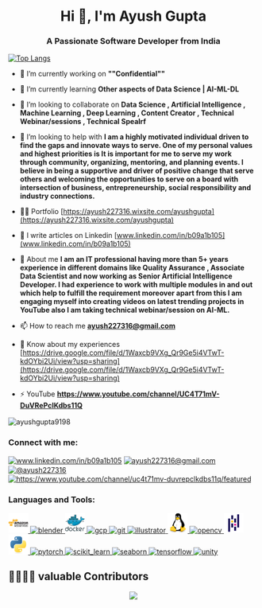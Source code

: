 <h1 align="center">Hi 👋, I'm Ayush Gupta</h1>


<h3 align="center">A Passionate Software Developer from India</h3>

[![Top Langs](https://github-readme-stats.vercel.app/api/top-langs/?username=ayushgupta9198&layout=compact&theme=blue-green)](https://github.com/ayushgupta9198/ayushgupta9198)


- 🔭 I’m currently working on    **""Confidential""**

- 🌱 I’m currently learning **Other aspects of Data Science | AI-ML-DL**

- 👯 I’m looking to collaborate on **Data Science , Artificial Intelligence , Machine Learning , Deep Learning , Content Creator , Technical Webinar/sessions , Technical Spealrf**

- 🤝 I’m looking to help with **I am a highly motivated individual driven to find the gaps and innovate ways to serve. One of my personal values and highest priorities is It is important for me to serve my work through community, organizing, mentoring, and planning events. I believe in being a supportive and driver of positive change that serve others and welcoming the opportunities to serve on a board with intersection of business, entrepreneurship, social responsibility and industry connections.**

- 👨‍💻 Portfolio [https://ayush227316.wixsite.com/ayushgupta](https://ayush227316.wixsite.com/ayushgupta)

- 📝 I write articles on Linkedin [www.linkedin.com/in/b09a1b105](www.linkedin.com/in/b09a1b105)

- 💬 About me **I am an IT professional having more than 5+ years experience in different domains like Quality Assurance , Associate Data Scientist and now working as Senior Artificial Intelligence Developer. I had experience to work with multiple modules in and out which help to fulfill the requirement moreover apart from this I am engaging myself into creating videos on latest trending projects in YouTube also I am taking technical webinar/session on AI-ML.**

- 📫 How to reach me **ayush227316@gmail.com**

- 📄 Know about my experiences [https://drive.google.com/file/d/1Waxcb9VXg_Qr9Ge5i4VTwT-kdOYbi2Ui/view?usp=sharing](https://drive.google.com/file/d/1Waxcb9VXg_Qr9Ge5i4VTwT-kdOYbi2Ui/view?usp=sharing)

- ⚡ YouTube **https://www.youtube.com/channel/UC4T71mV-DuVRePclKdbs11Q**


<p><img align="center" src="https://github-readme-streak-stats.herokuapp.com/?user=ayushgupta9198&" alt="ayushgupta9198" /></p>


<h3 align="left">Connect with me:</h3>
<p align="left">
<a href="https://linkedin.com/in/www.linkedin.com/in/b09a1b105" target="blank"><img align="center" src="https://raw.githubusercontent.com/rahuldkjain/github-profile-readme-generator/master/src/images/icons/Social/linked-in-alt.svg" alt="www.linkedin.com/in/b09a1b105" height="30" width="40" /></a>
<a href="https://kaggle.com/ayush227316@gmail.com" target="blank"><img align="center" src="https://raw.githubusercontent.com/rahuldkjain/github-profile-readme-generator/master/src/images/icons/Social/kaggle.svg" alt="ayush227316@gmail.com" height="30" width="40" /></a>
<a href="https://medium.com/@ayush227316" target="blank"><img align="center" src="https://raw.githubusercontent.com/rahuldkjain/github-profile-readme-generator/master/src/images/icons/Social/medium.svg" alt="@ayush227316" height="30" width="40" /></a>
<a href="https://www.youtube.com/c/https://www.youtube.com/channel/uc4t71mv-duvrepclkdbs11q/featured" target="blank"><img align="center" src="https://raw.githubusercontent.com/rahuldkjain/github-profile-readme-generator/master/src/images/icons/Social/youtube.svg" alt="https://www.youtube.com/channel/uc4t71mv-duvrepclkdbs11q/featured" height="30" width="40" /></a>
</p>

<h3 align="left">Languages and Tools:</h3>
<p align="left"> <a href="https://aws.amazon.com" target="_blank" rel="noreferrer"> <img src="https://raw.githubusercontent.com/devicons/devicon/master/icons/amazonwebservices/amazonwebservices-original-wordmark.svg" alt="aws" width="40" height="40"/> </a> <a href="https://www.blender.org/" target="_blank" rel="noreferrer"> <img src="https://download.blender.org/branding/community/blender_community_badge_white.svg" alt="blender" width="40" height="40"/> </a> <a href="https://www.docker.com/" target="_blank" rel="noreferrer"> <img src="https://raw.githubusercontent.com/devicons/devicon/master/icons/docker/docker-original-wordmark.svg" alt="docker" width="40" height="40"/> </a> <a href="https://cloud.google.com" target="_blank" rel="noreferrer"> <img src="https://www.vectorlogo.zone/logos/google_cloud/google_cloud-icon.svg" alt="gcp" width="40" height="40"/> </a> <a href="https://git-scm.com/" target="_blank" rel="noreferrer"> <img src="https://www.vectorlogo.zone/logos/git-scm/git-scm-icon.svg" alt="git" width="40" height="40"/> </a> <a href="https://www.adobe.com/in/products/illustrator.html" target="_blank" rel="noreferrer"> <img src="https://www.vectorlogo.zone/logos/adobe_illustrator/adobe_illustrator-icon.svg" alt="illustrator" width="40" height="40"/> </a> <a href="https://www.linux.org/" target="_blank" rel="noreferrer"> <img src="https://raw.githubusercontent.com/devicons/devicon/master/icons/linux/linux-original.svg" alt="linux" width="40" height="40"/> </a> <a href="https://opencv.org/" target="_blank" rel="noreferrer"> <img src="https://www.vectorlogo.zone/logos/opencv/opencv-icon.svg" alt="opencv" width="40" height="40"/> </a> <a href="https://pandas.pydata.org/" target="_blank" rel="noreferrer"> <img src="https://raw.githubusercontent.com/devicons/devicon/2ae2a900d2f041da66e950e4d48052658d850630/icons/pandas/pandas-original.svg" alt="pandas" width="40" height="40"/> </a> <a href="https://www.python.org" target="_blank" rel="noreferrer"> <img src="https://raw.githubusercontent.com/devicons/devicon/master/icons/python/python-original.svg" alt="python" width="40" height="40"/> </a> <a href="https://pytorch.org/" target="_blank" rel="noreferrer"> <img src="https://www.vectorlogo.zone/logos/pytorch/pytorch-icon.svg" alt="pytorch" width="40" height="40"/> </a> <a href="https://scikit-learn.org/" target="_blank" rel="noreferrer"> <img src="https://upload.wikimedia.org/wikipedia/commons/0/05/Scikit_learn_logo_small.svg" alt="scikit_learn" width="40" height="40"/> </a> <a href="https://seaborn.pydata.org/" target="_blank" rel="noreferrer"> <img src="https://seaborn.pydata.org/_images/logo-mark-lightbg.svg" alt="seaborn" width="40" height="40"/> </a> <a href="https://www.tensorflow.org" target="_blank" rel="noreferrer"> <img src="https://www.vectorlogo.zone/logos/tensorflow/tensorflow-icon.svg" alt="tensorflow" width="40" height="40"/> </a> <a href="https://unity.com/" target="_blank" rel="noreferrer"> <img src="https://www.vectorlogo.zone/logos/unity3d/unity3d-icon.svg" alt="unity" width="40" height="40"/> </a> </p>

## 👩‍💻👨‍💻 valuable Contributors

<p align="center"><a href="https://github.com/LeCoupa/awesome-cheatsheets/graphs/contributors">
  <img src="https://contributors-img.web.app/image?repo=LeCoupa/awesome-cheatsheets" />
</a></p>
